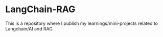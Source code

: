 # LangChain-RAG
This is a repository where I publish my learnings/mini-projects related to Langchain/AI and RAG
